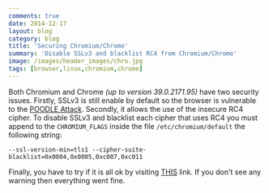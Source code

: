 ```yaml
---
comments: true
date: 2014-12-17
layout: blog
category: blog
title: 'Securing Chromium/Chrome'
summary: 'Disable SSLv3 and blacklist RC4 from Chromium/Chrome'
image: /images/header_images/chro.jpg
tags: [browser,linux,chromium,chrome]
---
```


Both Chromium and Chrome *(up to version 39.0.2171.95)* have two security issues. Firstly, SSLv3 is still enable by default so the browser is vulnerable to the [POODLE Attack](https://www.openssl.org/~bodo/ssl-poodle.pdf). Secondly, it allows the use of the insecure RC4 cipher.
To disable SSLv3 and blacklist each cipher that uses RC4 you must append to the `CHROMIUM_FLAGS` inside the file `/etc/chromium/default` the following string:

    --ssl-version-min=tls1 --cipher-suite-blacklist=0x0004,0x0005,0xc007,0xc011

Finally, you have to try if it is all ok by visiting [THIS](https://www.ssllabs.com/ssltest/viewMyClient.html) link. If you don't see any warning then everything went fine.
